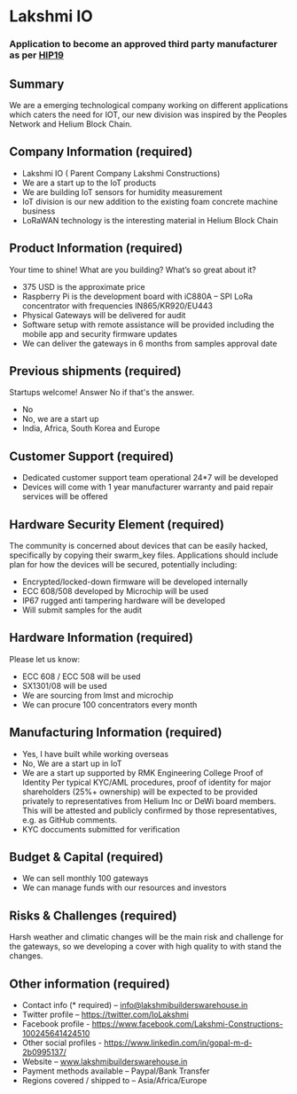 # Lakshmi IO
### Application to become an approved third party manufacturer as per [HIP19](https://github.com/helium/HIP/blob/master/0019-third-party-manufacturers.md)

## Summary
We are a emerging technological company working on different applications which caters the need for IOT, our new division was inspired by the Peoples Network and Helium Block Chain.

## Company Information (required)
*	Lakshmi IO ( Parent Company Lakshmi Constructions)
*	We are a start up to the IoT products
*	We are building IoT sensors for humidity measurement
*	IoT division is our new addition to the existing foam concrete machine business 
*	LoRaWAN technology is the interesting material in Helium Block Chain 

## Product Information (required)
Your time to shine! What are you building? What’s so great about it?
*	375 USD is the approximate price 
*	Raspberry Pi is the development board with iC880A – SPI LoRa concentrator with frequencies IN865/KR920/EU443
*	Physical Gateways will be delivered for audit
*	Software setup with remote assistance will be provided including the mobile app and security firmware updates
*	We can deliver the gateways in 6 months from samples approval date 

## Previous shipments (required)
Startups welcome! Answer No if that's the answer.
*	No
*	No, we are a start up
*	India, Africa, South Korea and Europe

## Customer Support (required)
*	Dedicated customer support team operational 24*7 will be developed
*	Devices will come with 1 year manufacturer warranty and paid repair services will be offered

## Hardware Security Element (required)
The community is concerned about devices that can be easily hacked, specifically by copying their swarm_key files. Applications should include plan for how the devices will be secured, potentially including:
*	Encrypted/locked-down firmware will be developed internally
*	ECC 608/508 developed by Microchip will be used
*	IP67 rugged anti tampering hardware will be developed 
*	Will submit samples for the audit

## Hardware Information (required)
Please let us know:
*	ECC 608 / ECC 508 will be used
*	SX1301/08 will be used 
*	We are sourcing from Imst and microchip
*	We can procure 100 concentrators every month

## Manufacturing Information (required)
*	Yes, I have built while working overseas
*	No, We are a start up in IoT
*	We are a start up supported by RMK Engineering College
Proof of Identity
Per typical KYC/AML procedures, proof of identity for major shareholders (25%+ ownership) will be expected to be provided privately to representatives from Helium Inc or DeWi board members. This will be attested and publicly confirmed by those representatives, e.g. as GitHub comments.
*	KYC doccuments submitted for verification

## Budget & Capital (required)
*	We can sell monthly 100 gateways
*	We can manage funds with our resources and investors 

## Risks & Challenges (required)
Harsh weather and climatic changes will be the main risk and challenge for the gateways, so we developing a cover with high quality to with stand the changes.


## Other information (required)
*	Contact info (* required) – info@lakshmibuilderswarehouse.in
*	Twitter profile – https://twitter.com/IoLakshmi
*	Facebook profile - https://www.facebook.com/Lakshmi-Constructions-100245641424510
*	Other social profiles - https://www.linkedin.com/in/gopal-m-d-2b0995137/
*	Website – www.lakshmibuilderswarehouse.in
*	Payment methods available – Paypal/Bank Transfer
*	Regions covered / shipped to – Asia/Africa/Europe





